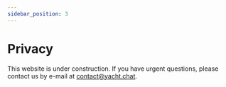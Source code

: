 ```yaml
---
sidebar_position: 3
---
```


# Privacy

This website is under construction. If you have urgent questions, please contact us by e-mail at [contact@yacht.chat](mailto:contact@yacht.chat).